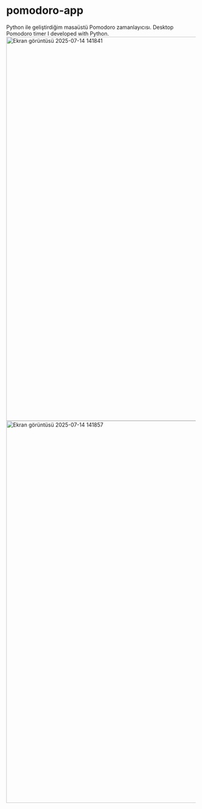 # pomodoro-app
Python ile geliştirdiğim masaüstü Pomodoro zamanlayıcısı.
Desktop Pomodoro timer I developed with Python.
<img width="1918" height="1020" alt="Ekran görüntüsü 2025-07-14 141841" src="https://github.com/user-attachments/assets/56ad1e02-c7d9-44df-9864-d37a67b2653a" />
<img width="1920" height="1015" alt="Ekran görüntüsü 2025-07-14 141857" src="https://github.com/user-attachments/assets/954c3325-1a10-4383-8825-8a6d18b235d3" />
